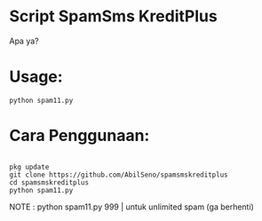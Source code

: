# Script SpamSms KreditPlus
Apa ya?
# Usage:
<pre><code>python spam11.py <nomor> <jumlah spam></code></pre>
# Cara Penggunaan:
<pre><code>
pkg update 
git clone https://github.com/AbilSeno/spamsmskreditplus
cd spamsmskreditplus
python spam11.py <nomor> <jumlah spam> 
</code></pre>
NOTE : python spam11.py <nomor> 999 | untuk unlimited spam (ga berhenti)
